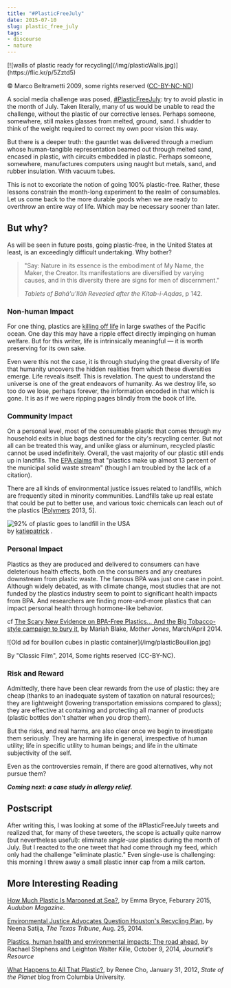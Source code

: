 ```yaml
---
title: "#PlasticFreeJuly"
date: 2015-07-10
slug: plastic_free_july
tags:
- discourse
- nature
---
```


<div class="image">
[![walls of plastic ready for recycling](/img/plasticWalls.jpg)](https://flic.kr/p/5Zztd5)

&copy; Marco Beltrametti 2009, some rights reserved ([CC-BY-NC-ND](https://creativecommons.org/licenses/by-nc-nd/2.0/))
</div>

A social media challenge was posed, [#PlasticFreeJuly](https://twitter.com/search?q=%23PlasticFreeJuly&src=typd):
try to avoid plastic in the month of July. Taken literally, many of us would be
unable to read the challenge, without the plastic of our corrective lenses.
Perhaps someone, somewhere, still makes glasses from melted, ground, sand. I
shudder to think of the weight required to correct my own poor vision this way.

But there is a deeper truth: the gauntlet was delivered through a medium whose
human-tangible representation beamed out through melted sand, encased in
plastic, with circuits embedded in plastic. Perhaps someone, somewhere,
manufactures computers using naught but metals, sand, and rubber insulation.
With vacuum tubes.

<!-- truncate -->

This is not to excoriate the notion of going 100% plastic-free. Rather, these
lessons constrain the month-long experiment to the realm of consumables. Let us
come back to the more durable goods when we are ready to overthrow an entire way
of life. Which may be necessary sooner than later.

## But why?

As will be seen in future posts, going plastic-free, in the United States at least, is an exceedingly difficult undertaking. Why bother?

> "Say: Nature in its essence is the embodiment of My Name, the Maker, the Creator. Its manifestations are diversified by varying
> causes, and in this diversity there are signs for men of discernment."
>
> _Tablets of Bah&aacute;'u'll&aacute;h Revealed after the Kitab-i-Aqdas_, p 142.

### Non-human Impact

For one thing, plastics are [killing
off life](http://education.nationalgeographic.com/encyclopedia/great-pacific-garbage-patch) in large swathes of the Pacific ocean. One day this may have a
ripple effect directly impinging on human welfare. But for this writer, life is
intrinsically meaningful &mdash; it is worth preserving for its own sake.

Even were this not the case, it is through studying the great diversity of life
that humanity uncovers the hidden realities from which these diversities emerge.
Life reveals itself. This is revelation. The quest to understand the universe is
one of the great endeavors of humanity. As we destroy life, so too do we lose,
perhaps forever, the information encoded in that which is gone. It is as if we
were ripping pages blindly from the book of life.

### Community Impact

On a personal level, most of the consumable plastic that comes through my
household exits in blue bags destined for the city's recycling center. But not
all can be treated this way, and unlike glass or aluminum, recycled plastic
cannot be used indefinitely. Overall, the vast majority of our plastic still
ends up in landfills. The [EPA claims](http://www.epa.gov/osw/conserve/materials/plastics.htm)
that "plastics make up almost 13 percent of the municipal solid waste stream"
(though I am troubled by the lack of a citation).

There are all kinds of environmental justice issues related to landfills, which
are frequently sited in minority communities. Landfills take up real estate that
could be put to better use, and various toxic chemicals can leach out of the
plastics
[[Polymers](http://marinedebris.info/sites/default/files/literature/Plastic%20Degradation%20and%20Its%20Environmental%20Implications%20with%20Special%20Reference%20to%20Poly%28ethylene%20terephthalate%29.pdf) 2013, 5].

<!-- TODO -->

<div
class='visually_embed' style="margin: 0 auto 0 auto">
<img class='visually_embed_infographic' src='' alt='92% of plastic goes to landfill in the USA' />
<div class='visually_embed_cycle'>
<span>by</span>
<a target='_blank' href='http://www.greenpag.es?utm_source=visually_embed'>katiepatrick</a> .
<br/>
</div>
<script type='text/javascript' src='http://a.visual.ly/api/embed/61858?width=540' class='visually_embed_script' id='visually_embed_script_61858'></script>
</div>

### Personal Impact

Plastics as they are produced and delivered to consumers can have deleterious
health effects, both on the consumers and any creatures downstream from plastic
waste. The famous BPA was just one case in point. Although widely debated, as
with climate change, most studies that are not funded by the plastics industry
seem to point to significant health impacts from BPA. And researchers are
finding more-and-more plastics that can impact personal health through
hormone-like behavior.

cf [The
Scary New Evidence on BPA-Free Plastics&hellip; And the Big Tobacco-style
campaign to bury it](http://www.motherjones.com/environment/2014/03/tritan-certichem-eastman-bpa-free-plastic-safe), by Mariah Blake, _Mother Jones_, March/April 2014.

<div class="image">
![Old ad for bouillon cubes in plastic container](/img/plasticBouillon.jpg)

By "Classic Film", 2014, Some rights reserved (CC-BY-NC).
</div>

### Risk and Reward

Admittedly, there have been clear rewards from the use of plastic: they are cheap (thanks to an inadequate system of taxation
on natural resources); they are lightweight (lowering transportation emissions
compared to glass); they are effective at containing and protecting all manner
of products (plastic bottles don't shatter when you drop them).

But the risks, and real harms, are also clear once we begin to investigate them
seriously. They are harming life in general, irrespective of human utility; life
in specific utility to human beings; and life in the ultimate subjectivity of
the self.

Even as the controversies remain, if there are good alternatives, why not pursue them?

**_Coming next: a case study in allergy relief._**

## Postscript

After writing this, I was looking at some of the #PlasticFreeJuly tweets and
realized that, for many of these tweeters, the scope is actually quite narrow
(but nevertheless useful): eliminate _single-use_ plastics during the month of
July. But I reacted to the one tweet that had come through my feed, which only
had the challenge "eliminate plastic." Even single-use is challenging: this
morning I threw away a small plastic inner cap from a milk carton.

## More Interesting Reading

[How Much Plastic Is Marooned at
Sea?](https://www.audubon.org/news/how-much-plastic-marooned-sea), by Emma
Bryce, Feburary 2015, _Audubon Magazine_.

[Environmental
Justice Advocates Question Houston's Recycling Plan](https://www.texastribune.org/2014/08/25/environmental-justice-advocates-question-houstons-/), by Neena Satija, _The
Texas Tribune_, Aug. 25, 2014.

[Plastics, human health and environmental impacts: The road
ahead](https://journalistsresource.org/studies/environment/pollution-environment/plastics-environmental-health-literature-review),
by Rachael Stephens and Leighton Walter Kille, October 9, 2014, _Journalit's
Resource_

[What Happens to All That
Plastic?](http://blogs.ei.columbia.edu/2012/01/31/what-happens-to-all-that-plastic/),
by Renee Cho, January 31, 2012, _State of the Planet_ blog from Columbia
University.
